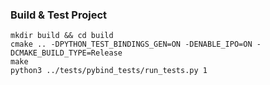 
### Build & Test Project

```
mkdir build && cd build
cmake .. -DPYTHON_TEST_BINDINGS_GEN=ON -DENABLE_IPO=ON -DCMAKE_BUILD_TYPE=Release
make
python3 ../tests/pybind_tests/run_tests.py 1
```
